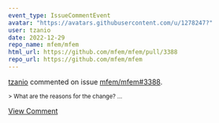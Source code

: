 ```yaml
---
event_type: IssueCommentEvent
avatar: "https://avatars.githubusercontent.com/u/1278247?"
user: tzanio
date: 2022-12-29
repo_name: mfem/mfem
html_url: https://github.com/mfem/mfem/pull/3388
repo_url: https://github.com/mfem/mfem
---
```


<a href='https://github.com/tzanio' target='_blank'>tzanio</a> commented on issue <a href='https://github.com/mfem/mfem/pull/3388' target='_blank'>mfem/mfem#3388</a>.

<small>> What are the reasons for the change?...</small>

<a href='https://github.com/mfem/mfem/pull/3388' target='_blank'>View Comment</a>